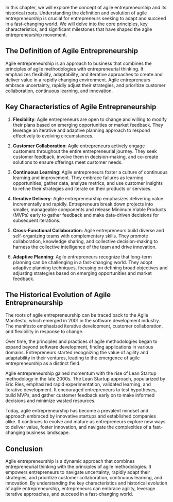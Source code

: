 
In this chapter, we will explore the concept of agile entrepreneurship and its historical roots. Understanding the definition and evolution of agile entrepreneurship is crucial for entrepreneurs seeking to adapt and succeed in a fast-changing world. We will delve into the core principles, key characteristics, and significant milestones that have shaped the agile entrepreneurship movement.

The Definition of Agile Entrepreneurship
----------------------------------------

Agile entrepreneurship is an approach to business that combines the principles of agile methodologies with entrepreneurial thinking. It emphasizes flexibility, adaptability, and iterative approaches to create and deliver value in a rapidly changing environment. Agile entrepreneurs embrace uncertainty, rapidly adjust their strategies, and prioritize customer collaboration, continuous learning, and innovation.

Key Characteristics of Agile Entrepreneurship
---------------------------------------------

1. **Flexibility**: Agile entrepreneurs are open to change and willing to modify their plans based on emerging opportunities or market feedback. They leverage an iterative and adaptive planning approach to respond effectively to evolving circumstances.

2. **Customer Collaboration**: Agile entrepreneurs actively engage customers throughout the entire entrepreneurial journey. They seek customer feedback, involve them in decision-making, and co-create solutions to ensure offerings meet customer needs.

3. **Continuous Learning**: Agile entrepreneurs foster a culture of continuous learning and improvement. They embrace failures as learning opportunities, gather data, analyze metrics, and use customer insights to refine their strategies and iterate on their products or services.

4. **Iterative Delivery**: Agile entrepreneurship emphasizes delivering value incrementally and rapidly. Entrepreneurs break down projects into smaller, manageable components and release Minimum Viable Products (MVPs) early to gather feedback and make data-driven decisions for subsequent iterations.

5. **Cross-Functional Collaboration**: Agile entrepreneurs build diverse and self-organizing teams with complementary skills. They promote collaboration, knowledge sharing, and collective decision-making to harness the collective intelligence of the team and drive innovation.

6. **Adaptive Planning**: Agile entrepreneurs recognize that long-term planning can be challenging in a fast-changing world. They adopt adaptive planning techniques, focusing on defining broad objectives and adjusting strategies based on emerging opportunities and market feedback.

The Historical Evolution of Agile Entrepreneurship
--------------------------------------------------

The roots of agile entrepreneurship can be traced back to the Agile Manifesto, which emerged in 2001 in the software development industry. The manifesto emphasized iterative development, customer collaboration, and flexibility in response to change.

Over time, the principles and practices of agile methodologies began to expand beyond software development, finding applications in various domains. Entrepreneurs started recognizing the value of agility and adaptability in their ventures, leading to the emergence of agile entrepreneurship as a distinct field.

Agile entrepreneurship gained momentum with the rise of Lean Startup methodology in the late 2000s. The Lean Startup approach, popularized by Eric Ries, emphasized rapid experimentation, validated learning, and iterative development. It encouraged entrepreneurs to test hypotheses, build MVPs, and gather customer feedback early on to make informed decisions and minimize wasted resources.

Today, agile entrepreneurship has become a prevalent mindset and approach embraced by innovative startups and established companies alike. It continues to evolve and mature as entrepreneurs explore new ways to deliver value, foster innovation, and navigate the complexities of a fast-changing business landscape.

Conclusion
----------

Agile entrepreneurship is a dynamic approach that combines entrepreneurial thinking with the principles of agile methodologies. It empowers entrepreneurs to navigate uncertainty, rapidly adapt their strategies, and prioritize customer collaboration, continuous learning, and innovation. By understanding the key characteristics and historical evolution of agile entrepreneurship, entrepreneurs can embrace agility, leverage iterative approaches, and succeed in a fast-changing world.
